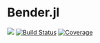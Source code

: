 # Bender.jl

[![](https://img.shields.io/badge/docs-dev-blue.svg)](https://rasmuskh.github.io/RogueLearning.jl/dev/)
[![Build Status](https://github.com/Rasmuskh/RogueLearning.jl/actions/workflows/CI.yml/badge.svg?branch=main)](https://github.com/Rasmuskh/RogueLearning.jl/actions/workflows/CI.yml?query=branch%3Amain)
[![Coverage](https://codecov.io/gh/Rasmuskh/RogueLearning.jl/branch/main/graph/badge.svg)](https://codecov.io/gh/Rasmuskh/RogueLearning.jl)
